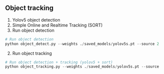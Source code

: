## Object tracking

1. Yolov5 object detection
2. Simple Online and Realtime Tracking (SORT)
3. Run object detection

```python
# Run object detection
python object_detect.py --weights ./saved_models/yolov5s.pt --source 2.mp4 --classes 0
```

2. Run object tracking

```python
# Run object detection + tracking (yolov5 + sort)
python object_tracking.py --weights ./saved_models/yolov5s.pt --source 2.mp4 --classes 0
```
